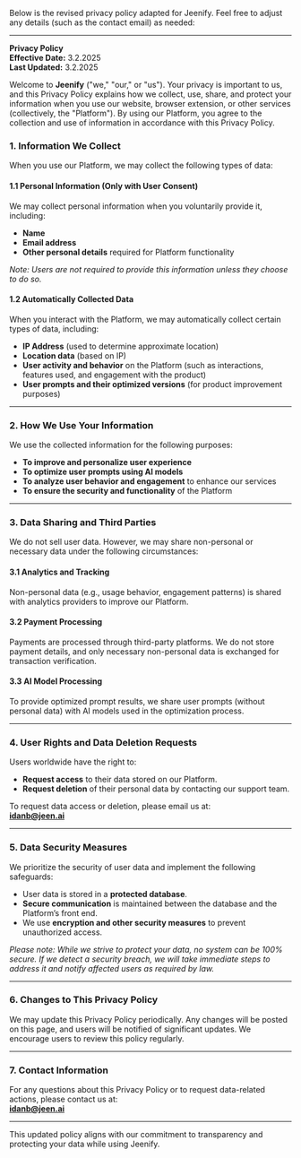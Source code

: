 Below is the revised privacy policy adapted for Jeenify. Feel free to adjust any details (such as the contact email) as needed:

---

**Privacy Policy**  
**Effective Date:** 3.2.2025  
**Last Updated:** 3.2.2025

Welcome to **Jeenify** ("we," "our," or "us"). Your privacy is important to us, and this Privacy Policy explains how we collect, use, share, and protect your information when you use our website, browser extension, or other services (collectively, the "Platform"). By using our Platform, you agree to the collection and use of information in accordance with this Privacy Policy.

### 1. Information We Collect

When you use our Platform, we may collect the following types of data:

#### 1.1 Personal Information (Only with User Consent)
We may collect personal information when you voluntarily provide it, including:
- **Name**
- **Email address**
- **Other personal details** required for Platform functionality

*Note: Users are not required to provide this information unless they choose to do so.*

#### 1.2 Automatically Collected Data
When you interact with the Platform, we may automatically collect certain types of data, including:
- **IP Address** (used to determine approximate location)
- **Location data** (based on IP)
- **User activity and behavior** on the Platform (such as interactions, features used, and engagement with the product)
- **User prompts and their optimized versions** (for product improvement purposes)

---

### 2. How We Use Your Information

We use the collected information for the following purposes:
- **To improve and personalize user experience**
- **To optimize user prompts using AI models**
- **To analyze user behavior and engagement** to enhance our services
- **To ensure the security and functionality** of the Platform

---

### 3. Data Sharing and Third Parties

We do not sell user data. However, we may share non-personal or necessary data under the following circumstances:

#### 3.1 Analytics and Tracking
Non-personal data (e.g., usage behavior, engagement patterns) is shared with analytics providers to improve our Platform.

#### 3.2 Payment Processing
Payments are processed through third-party platforms. We do not store payment details, and only necessary non-personal data is exchanged for transaction verification.

#### 3.3 AI Model Processing
To provide optimized prompt results, we share user prompts (without personal data) with AI models used in the optimization process.

---

### 4. User Rights and Data Deletion Requests

Users worldwide have the right to:
- **Request access** to their data stored on our Platform.
- **Request deletion** of their personal data by contacting our support team.

To request data access or deletion, please email us at:  
**idanb@jeen.ai**

---

### 5. Data Security Measures

We prioritize the security of user data and implement the following safeguards:
- User data is stored in a **protected database**.
- **Secure communication** is maintained between the database and the Platform’s front end.
- We use **encryption and other security measures** to prevent unauthorized access.

*Please note: While we strive to protect your data, no system can be 100% secure. If we detect a security breach, we will take immediate steps to address it and notify affected users as required by law.*

---

### 6. Changes to This Privacy Policy

We may update this Privacy Policy periodically. Any changes will be posted on this page, and users will be notified of significant updates. We encourage users to review this policy regularly.

---

### 7. Contact Information

For any questions about this Privacy Policy or to request data-related actions, please contact us at:  
**idanb@jeen.ai**

---

This updated policy aligns with our commitment to transparency and protecting your data while using Jeenify.
